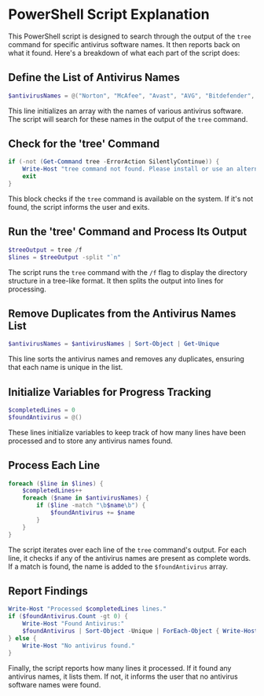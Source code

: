 # PowerShell Script Explanation

This PowerShell script is designed to search through the output of the `tree` command for specific antivirus software names. It then reports back on what it found. Here's a breakdown of what each part of the script does:

## Define the List of Antivirus Names

```powershell
$antivirusNames = @("Norton", "McAfee", "Avast", "AVG", "Bitdefender", "Kaspersky", "ESET", "Sophos", "TrendMicro", "Comodo", "Panda", "Avira", "F-Secure", "GData", "Malwarebytes", "Spybot", "ZoneAlarm", "Webroot")
```

This line initializes an array with the names of various antivirus software. The script will search for these names in the output of the `tree` command.

## Check for the 'tree' Command

```powershell
if (-not (Get-Command tree -ErrorAction SilentlyContinue)) {
    Write-Host "tree command not found. Please install or use an alternative method."
    exit
}
```

This block checks if the `tree` command is available on the system. If it's not found, the script informs the user and exits.

## Run the 'tree' Command and Process Its Output

```powershell
$treeOutput = tree /f
$lines = $treeOutput -split "`n"
```

The script runs the `tree` command with the `/f` flag to display the directory structure in a tree-like format. It then splits the output into lines for processing.

## Remove Duplicates from the Antivirus Names List

```powershell
$antivirusNames = $antivirusNames | Sort-Object | Get-Unique
```

This line sorts the antivirus names and removes any duplicates, ensuring that each name is unique in the list.

## Initialize Variables for Progress Tracking

```powershell
$completedLines = 0
$foundAntivirus = @()
```

These lines initialize variables to keep track of how many lines have been processed and to store any antivirus names found.

## Process Each Line

```powershell
foreach ($line in $lines) {
    $completedLines++
    foreach ($name in $antivirusNames) {
        if ($line -match "\b$name\b") {
            $foundAntivirus += $name
        }
    }
}
```

The script iterates over each line of the `tree` command's output. For each line, it checks if any of the antivirus names are present as complete words. If a match is found, the name is added to the `$foundAntivirus` array.

## Report Findings

```powershell
Write-Host "Processed $completedLines lines."
if ($foundAntivirus.Count -gt 0) {
    Write-Host "Found Antivirus:"
    $foundAntivirus | Sort-Object -Unique | ForEach-Object { Write-Host $_ }
} else {
    Write-Host "No antivirus found."
}
```

Finally, the script reports how many lines it processed. If it found any antivirus names, it lists them. If not, it informs the user that no antivirus software names were found.
